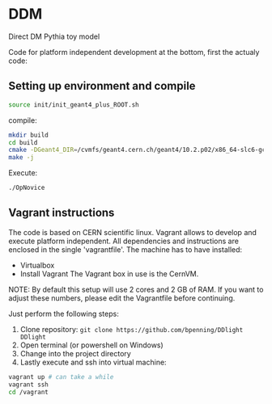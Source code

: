 # DDM
Direct DM Pythia toy model

Code for platform independent development at the bottom, first the actualy code: 

## Setting up environment and compile

```bash
source init/init_geant4_plus_ROOT.sh
```

compile:

```bash
mkdir build
cd build
cmake -DGeant4_DIR=/cvmfs/geant4.cern.ch/geant4/10.2.p02/x86_64-slc6-gcc49-opt/lib64/  ../
make -j
```

Execute:
```bash
./OpNovice
```



## Vagrant instructions

The code is based on CERN scientific linux. Vagrant allows to develop and execute platform independent. All dependencies and
instructions are enclosed in the single 'vagrantfile'. The machine has to have installed:

* Virtualbox
* Install Vagrant The Vagrant box in use is the CernVM.

NOTE: By default this setup will use 2 cores and 2 GB of RAM. If you want to adjust these numbers, please edit the Vagrantfile before continuing.

Just perform the following steps:

1. Clone repository: ```git clone https://github.com/bpenning/DDlight DDlight```
2. Open terminal (or powershell on Windows)
3. Change into the project directory
4. Lastly execute and ssh into virtual machine:
```bash
vagrant up # can take a while
vagrant ssh
cd /vagrant
```

